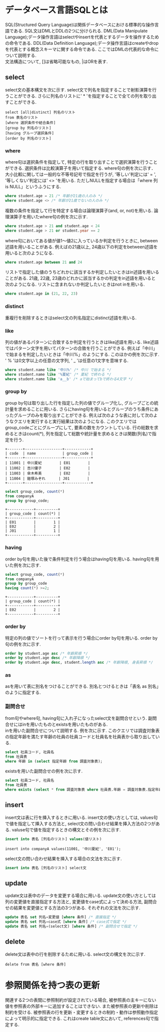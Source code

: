 # データベース言語SQLとは
SQL(Structured Query Language)は関係データベースにおける標準的な操作言語である. 
SQL文はDMLとDDLの2つに分けられる. DML(Data Manipulate Language);データ操作言語はselectやinsertを代表とするデータを操作するための命令である.
DDL(Data Definition Language);データ操作言語はcreateやdropを代表とする概念スキーマに関する命令である. ここではDMLの代表的な命令について説明する.  
文法構造について, []は省略可能なもの, |はORを表す.


## select
select文の基本構文を次に示す. select文で列名を指定することで射影演算を行うことができる. さらに列名のリストに' * 'を指定することで全ての列を取り出すことができる.

```
select [all|distinct] 列名のリスト
from 表名のリスト
[where 選択条件や結合条件]
[group by 列名のリスト]
[having グループ選択条件]
[order by 列名のリスト]
```
### where
where句は選択条件を指定して, 特定の行を取り出すことで選択演算を行うことができる. 
選択条件は比較演算子を用いて指定する. where句の例を次に示す．
大小比較に関しては一般的な不等号記号で指定を行うが, '等しい'判定には' = ', '等しくない'判定には' <> 'を用いる. ただしNULLを指定する場合は「where 列 is NULL」というふうにする. 
```sql
where student.age = 21 /* 年齢が21歳の人のみ */
where student.age <> /* 年齢が21歳でないの人のみ */
```

複数の条件を指定して行を特定する場合は論理演算子(and, or, not)を用いる. 論理演算子を用いたwhere句の例を次に示す.
```sql
where student.age > 21 and student.age < 24
where student.age > 21 or student.year == 2
```

where句においてある値が値1～値2に入っているか判定を行うときに, between述語を用いることがある. 例えばの21歳以上, 24歳以下の判定をbetween述語を用いると次のようになる.

```sql
where student.age between 21 and 24
```

リストで指定した値のうちどれかに該当するか判定したいときはin述語を用いることがある. 21歳, 22歳, 23歳のどれかに該当するかの判定をin述語を用いると次のようになる. リストに含まれないか判定したいときはnot inを用いる.

```sql
where student.age in (21, 22, 23)
```

### distinct
重複行を削除するときはselect文の列名指定にdistinct述語を用いる. 

### like
列の値があるパターンに合致するか判定を行うときはlike述語を用いる. like述語ではパターン文字を用いてパターンの合致を行うことができる. 例えば「中川」で始まるを判定したいときは「中川%」のようにする. このほかの例を次に示す. ' % 'は0文字以上の任意の文字列, ' _ 'は任意の1文字を意味する. 
```sql
where student.name like '中川%' /* 中川 で始まる */
where student.name like '%夏紀' /* 夏紀 で終わる */
where student.name like 'a__b' /* aで始まってbで終わる4文字 */
```

### group by
group by句は取り出した行を指定した列の値でグループ化し, グループごとの統計量を求めることに用いる. さらにhaving句を用いるとグループのうち条件にあったグループのみを取り出すことができる. 例えば次のような表に対して次のようなクエリを実行すると実行結果は次のようになる. このクエリではgroup_codeごとにグループにして, 要素の数をカウントしている. 行の総数を求めるときはcount(*), 列を指定して総数や統計量を求めるときは関数(列名)で指定を行う.

```
+-------+-----------------+------------+
| code  | name            | group_code |
+-------+-----------------+------------+
| 11001 | 中川夏紀        | E01        |
| 11002 | 吉川優子        | E02        |
| 11003 | 傘木希美        | E02        |
| 11004 | 鎧塚みぞれ      | J01        |
+-------+-----------------+------------+
```

```sql
select group_code, count(*)
from companyA
group by group_code;
```

```
+------------+----------+
| group_code | count(*) |
+------------+----------+
| E01        |        1 |
| E02        |        2 |
| J01        |        1 |
+------------+----------+
```

### having 
order by句を用いた後で条件判定を行う場合はhaving句を用いる. having句を用いた例を次に示す.

```sql
select group_code, count(*)
from companyA
group by group_code
having count(*) >=2;
```

```
+------------+----------+
| group_code | count(*) |
+------------+----------+
| E02        |        2 |
+------------+----------+
```

### order by
特定の列の値でソートを行って表示を行う場合にorder by句を用いる. order by句の例を次に示す.
```sql
order by student.age asc /* 年齢昇順 */
order by student.age desc /* 年齢降順 */
order by student.age desc, student.length asc /* 年齢降順, 身長昇順 */
```

### as
asを用いて表に別名をつけることができる. 別名とつけるときは「表名 as 別名」のように指定する.

### 副問合せ
from句やwhere句, having句に入れ子になったselect文を副問合せという. 副問合せにはinを用いたものとexistsを用いたものがある.  
inを用いた副問合せについて説明する. 例を次に示す. このクエリでは調査対象表の指定年齢を満たす年齢の社員の社員コードと社員名を社員表から取り出している.
```sql
select 社員コード, 社員名
from 社員表
where 年齢 in (select 指定年齢 from 調査対象表);
```

existsを用いた副問合せの例を次に示す.
```sql
select 社員コード, 社員名
from 社員表
where exists (select * from 調査対象表 where 社員表.年齢 = 調査対象表.指定年齢)
```

## insert
insert文は表に行を挿入するときに用いる. insert文の使い方としては, values句で値を指定して挿入する方法と, select文の問い合わせ結果を挿入方法の2つがある. valuse句で値を指定するときの構文とその例を次に示す.
```sql
insert into 表名 [列名のリスト] values(値リスト)
```

```
insert into companyA values(11001, '中川夏紀', 'E01');
```

select文の問い合わせ結果を挿入する場合の文法を次に示す.
```sql
insert into 表名 [列名のリスト] select文
```

## update
update文は表中のデータを変更する場合に用いる. update文の使い方としては列の変更値を直接指定する方法と, 変更値をcase式によって決める方法, 副問合せの結果を変更値とする方法の3つがある. それぞれの文法を次に示す.

```sql
update 表名 set 列名=変更値 [where 条件] /* 直接指定 */
update 表名 set 列名=case式 [where 条件] /* case式で指定 */
update 表名 set 列名=(select文) [where 条件] /* 副問合せで指定 */
```

## delete
delete文は表中の行を削除するために用いる. select文の構文を次に示す.
```
delete from 表名 [where 条件]
```

# 参照関係を持つ表の更新
関連する2つの表間に参照制約が設定されている場合, 被参照表の主キーにない値を参照表の外部キーに追加することはできない. また被参照表の更新や削除は制約を受ける. 被参照表の行を更新・変更するときの制約・動作は参照動作指定によって明示的に指定できる. これはcreate table文において, references句で指定する. 